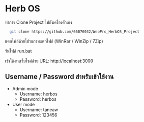 
# Herb OS

ทำการ Clone Project ไปยังเครื่องตัวเอง

```bash
  git clone https://github.com/66070032/WebPro_HerbOS_Project
```

แตกไฟล์ด้วยโปรแกรมแตกไฟล์ (WinRar / WinZip / 7Zip)

รันไฟล์ run.bat

เข้าใช้งานเว็บไซต์ด้วย URL: http://localhost:3000
## Username / Password สำหรับเข้าใช้งาน

- Admin mode
  - Username: herbos
  - Password: herbos
- User mode
  - Username: taneaw
  - Password: 123456